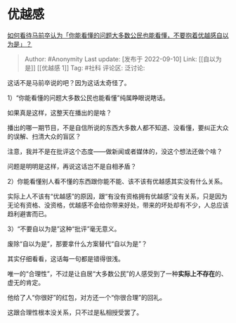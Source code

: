 # 优越感
[如何看待马前卒认为「你能看懂的问题大多数公民也能看懂，不要抱着优越感自以为是」？](https://www.zhihu.com/question/389765041/answer/2667643095)

> Author: #Anonymity
> Last update: [发布于 2022-09-10]
> Link: [[自以为是]] [[优越感 1]]
> Tag: #社科
> 评论区:
> 泛讨论:

这话不是马前卒说的吧？因为这话太奇怪了。

1）“你能看懂的问题大多数公民也能看懂”纯属睁眼说瞎话。

如果真是这样，这整天在播出的是啥？

播出的哪一期节目，不是自信所说的东西大多数人都不知道、没看懂，要纠正大众的误解、扫清大众的盲区？

注意，我并不是在批评这个态度——做新闻或者媒体的，没这个想法还做个啥？

问题是明明是这样，再说这话岂不是自相矛盾？

2）你能看懂别人看不懂的东西跟你能不能、该不该有优越感其实没有什么关系。

实际上人不该有“优越感”的原因，跟“有没有资格拥有优越感”没有关系，只是因为无论有资格、没资格，优越感不会给你带来好处，带来的坏处却有不少，人总应该趋利避害而已。

3）“不要自以为是”这种“批评”毫无意义。

废除“自以为是”，那要拿什么方案替代“自以为是”？

其实仔细看看，这话每一句都是错得很浅。

唯一的“合理性”，不过是让自居“大多数公民”的人感受到了一种**实际上不存在**的、虚无的肯定。

他给了人“你很好”的红包，对方还一个“你很合理”的回礼。

这跟合理性根本没关系，只不过是私相授受罢了。
